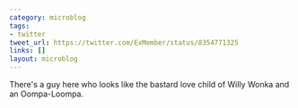 ```yaml
---
category: microblog
tags:
- twitter
tweet_url: https://twitter.com/ExMember/status/8354771325
links: []
layout: microblog
---
```

There's a guy here who looks like the bastard love child of Willy Wonka and an Oompa-Loompa.
